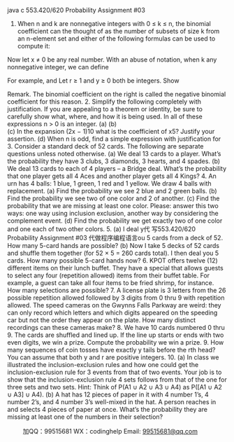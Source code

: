 java c
553.420/620 Probability 
Assignment #03
1. When n and k are nonnegative integers with 0 ≤ k ≤ n, the binomial coefficient  can the thought of as the number of subsets of size k from an n-element set and either of the following formulas can be used to compute it:

Now let x ≠ 0 be any real number. With an abuse of notation, when k any nonnegative integer, we can define

For example,  and 
Let r ≥ 1 and y ≥ 0 both be integers. Show

Remark. The binomial coefficient on the right is called the negative binomial coefficient for this reason.
2. Simplify the following completely with justification. If you are appealing to a theorem or identity, be sure to carefully show what, where, and how it is being used. In all of these expressions n > 0 is an integer.
(a) 
(b)  
(c) In the expansion (2x − 1)10 what is the coefficient of x5? Justify your assertion.
(d) When n is odd, find a simple expression with justification for 
3. Consider a standard deck of 52 cards. The following are separate questions unless noted otherwise.
(a) We deal 13 cards to a player. What’s the probability they have 3 clubs, 3 diamonds, 3 hearts, and 4 spades.
(b) We deal 13 cards to each of 4 players – a Bridge deal. What’s the probability that one player gets all 4 Aces and another player gets all 4 Kings?
4. An urn has 4 balls: 1 blue, 1 green, 1 red and 1 yellow. We draw 4 balls with replacement.
(a) Find the probability we see 2 blue and 2 green balls.
(b) Find the probability we see two of one color and 2 of another.
(c) Find the probability that we are missing at least one color. Please: answer this two ways: one way using inclusion exclusion, another way by considering the complement event.
(d) Find the probability we get exactly two of one color and one each of two other colors.
5. (a) I deal y代 写553.420/620 Probability Assignment #03
代做程序编程语言ou 5 cards from a deck of 52. How many 5-card hands are possible?
(b) Now I take 5 decks of 52 cards and shuffle them together (for 52 × 5 = 260 cards total). I then deal you 5 cards. How many possible 5-card hands now?
6. KPOT offers twelve (12) different items on their lunch buffet. They have a special that allows guests to select any four (repetition allowed) items from their buffet table. For example, a guest can take all four items to be fried shrimp, for instance. How many selections are possible?
7. A license plate is 3 letters from the 26 possible repetition allowed followed by 3 digits from 0 thru 9 with repetition allowed. The speed cameras on the Gwynns Falls Parkway are weird: they can only record which letters and which digits appeared on the speeding car but not the order they appear on the plate. How many distinct recordings can these cameras make?
8. We have 10 cards numbered 0 thru 9. The cards are shuffled and lined up. If the line up starts or ends with two even digits, we win a prize. Compute the probability we win a prize.
9. How many sequences of coin tosses have exactly y tails before the rth head? You can assume that both y and r are positive integers.
10. (a) In class we illustrated the inclusion-exclusion rules and how one could get the inclusion-exclusion rule for 3 events from that of two events. Your job is to show that the inclusion-exclusion rule 4 sets follows from that of the one for three sets and two sets. Hint: Think of P(A1 ∪ A2 ∪ A3 ∪ A4) as P([A1 ∪ A2 ∪ A3] ∪ A4).
(b) A hat has 12 pieces of paper in it with 4 number 1’s, 4 number 2’s, and 4 number 3’s well-mixed in the hat. A person reaches in and selects 4 pieces of paper at once. What’s the probability they are missing at least one of the numbers in their selection?





         
加QQ：99515681  WX：codinghelp  Email: 99515681@qq.com
